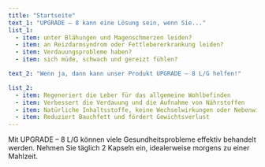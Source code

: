 ```yaml
---
title: "Startseite"
text_1: "UPGRADE – 8 kann eine Lösung sein, wenn Sie..."
list_1:
  - item: unter Blähungen und Magenschmerzen leiden?
  - item: an Reizdarmsyndrom oder Fettlebererkrankung leiden?
  - item: Verdauungsprobleme haben?
  - item: sich müde, schwach und gereizt fühlen?

text_2: "Wenn ja, dann kann unser Produkt UPGRADE – 8 L/G helfen!"

list_2:
  - item: Regeneriert die Leber für das allgemeine Wohlbefinden
  - item: Verbessert die Verdauung und die Aufnahme von Nährstoffen
  - item: Natürliche Inhaltsstoffe, keine Wechselwirkungen oder Nebenwirkungen
  - item: Reduziert Bauchfett und fördert Gewichtsverlust
---
```


Mit UPGRADE – 8 L/G können viele Gesundheitsprobleme effektiv behandelt werden. Nehmen Sie täglich 2 Kapseln ein, idealerweise morgens zu einer Mahlzeit.
